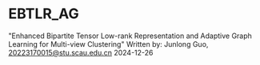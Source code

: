 # EBTLR_AG
"Enhanced Bipartite Tensor Low-rank Representation and Adaptive Graph Learning for Multi-view Clustering" 
Written by: Junlong Guo, 20223170015@stu.scau.edu.cn 2024-12-26
